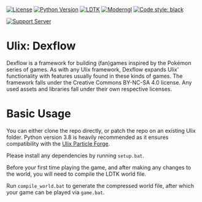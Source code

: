 [![License](https://img.shields.io/badge/License-CC_BY_NC_SA_4.0-blue.svg)](https://creativecommons.org/licenses/by-nc-sa/4.0)
[![Python Version](https://img.shields.io/badge/python-3.8+-green.svg)](https://www.python.org/)
[![LDTK](https://img.shields.io/badge/awesomified_by-ldtk-orange.svg)](https://ldtk.io/)
[![Moderngl](https://img.shields.io/badge/powered_by-moderngl-red.svg)](https://github.com/moderngl/moderngl)
[![Code style: black](https://img.shields.io/badge/code%20style-black-000000.svg)](https://github.com/psf/black)

[![Support Server](https://img.shields.io/discord/762339140272128070.svg?label=Discord&logo=Discord&colorB=7289da&style=for-the-badge)](https://discord.gg/4EkvwQf2UT)

# Ulix: Dexflow
Dexflow is a framework for building (fan)games inspired by the Pokémon series of games.
As with any Ulix framework, Dexflow expands Ulix' functionality with features usually found in these kinds of games.
The framework falls under the Creative Commons BY-NC-SA 4.0 license. Any used assets and libraries fall under their own respective licenses.

# Basic Usage
You can either clone the repo directly, or patch the repo on an existing Ulix folder.
Python version 3.8 is heavily recommended as it ensures compatibility with the [Ulix Particle Forge](https://github.com/Sipondo/ulix-particle-forge).

Please install any dependencies by running `setup.bat`.

Before your first time playing the game, and after making any changes to the world, you will need to compile the LDTK world file.

Run `compile_world.bat` to generate the compressed world file, after which your game can be played via `game.bat`.
